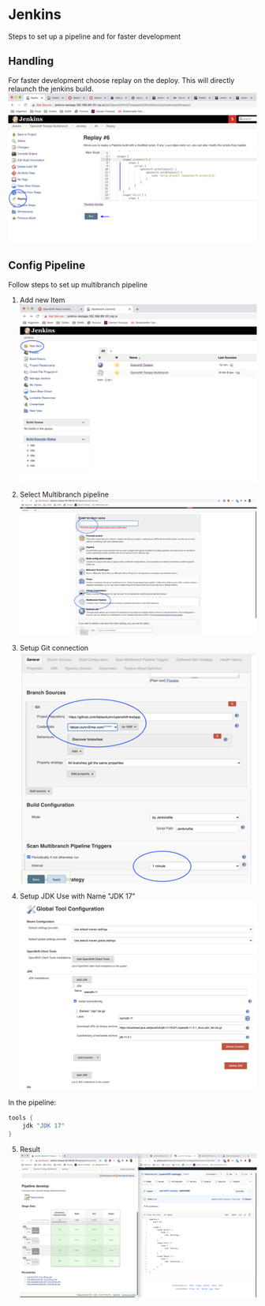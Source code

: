 # Jenkins
Steps to set up a pipeline and for faster development

## Handling
For faster development choose replay on the deploy. This will directly relaunch the jenkins build.
![Screenshot_Jenkins](Screenshot_Jenkins-1.png)

## Config Pipeline
Follow steps to set up multibranch pipeline

1. Add new Item
![Screenshot_Jenkins](Screenshot_Jenkins-3.png)
   
2. Select Multibranch pipeline
![Screenshot_Jenkins](Screenshot_Jenkins-6.png)
   
3. Setup Git connection
![Screenshot_Jenkins](Screenshot_Jenkins-5.png)

4. Setup JDK
Use with Name "JDK 17"
![Screenshot_Jenkins_2](Screenshot_Jenkins-2.png)

In the pipeline:
```groovy
tools {
    jdk "JDK 17"
}
```

5. Result
![Screenshot_Jenkins](Screenshot_Jenkins-7.png)
